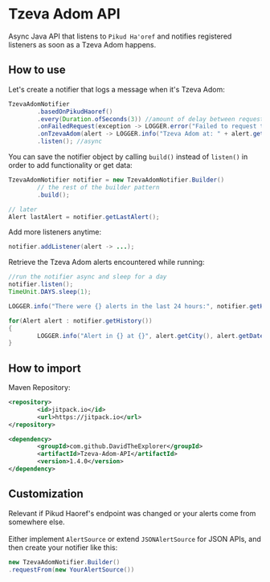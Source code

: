 # Tzeva Adom API
Async Java API that listens to `Pikud Ha'oref` and notifies registered listeners as soon as a Tzeva Adom happens.


## How to use
Let's create a notifier that logs a message when it's Tzeva Adom:
```java
TzevaAdomNotifier
        .basedOnPikudHaoref()
        .every(Duration.ofSeconds(3)) //amount of delay between requests
        .onFailedRequest(exception -> LOGGER.error("Failed to request the last alert from Pikud Ha'oref", exception))
        .onTzevaAdom(alert -> LOGGER.info("Tzeva Adom at: " + alert.getCity()))
        .listen(); //async
```

You can save the notifier object by calling `build()` instead of `listen()` in order to add functionality or get data:
```java
TzevaAdomNotifier notifier = new TzevaAdomNotifier.Builder()
        // the rest of the builder pattern
        .build();

// later  
Alert lastAlert = notifier.getLastAlert();
```

Add more listeners anytime:
```java
notifier.addListener(alert -> ...);
```

Retrieve the Tzeva Adom alerts encountered while running:
```java
//run the notifier async and sleep for a day
notifier.listen();
TimeUnit.DAYS.sleep(1);

LOGGER.info("There were {} alerts in the last 24 hours:", notifier.getHistory().size());

for(Alert alert : notifier.getHistory()) 
{
        LOGGER.info("Alert in {} at {}", alert.getCity(), alert.getDate());
}
```

## How to import
Maven Repository:
```xml
<repository>
        <id>jitpack.io</id>
        <url>https://jitpack.io</url>
</repository>
```

```xml
<dependency>
        <groupId>com.github.DavidTheExplorer</groupId>
        <artifactId>Tzeva-Adom-API</artifactId>
        <version>1.4.0</version>
</dependency>
```


## Customization
Relevant if Pikud Haoref's endpoint was changed or your alerts come from somewhere else.\
\
Either implement `AlertSource` or extend `JSONAlertSource` for JSON APIs, and then create your notifier like this:
```java
new TzevaAdomNotifier.Builder()
.requestFrom(new YourAlertSource())
